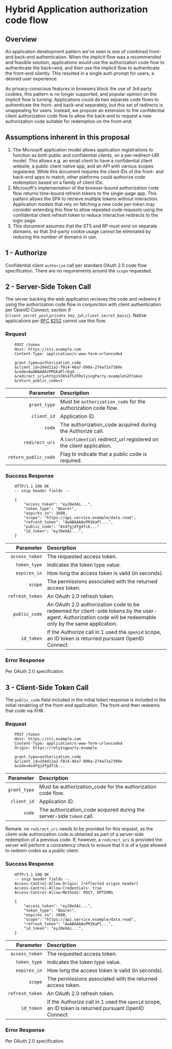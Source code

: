 
# Hybrid Application authorization code flow

## Overview

An application development pattern we've seen is one of combined front- and back-end authentication.  When the implicit flow was a recommended and feasible solution, applications would use the authorization code flow to authenticate the back=end, and then use the implicit flow to authenticate the front-end silently.  This resulted in a single auth prompt for users, a desired user experience.  

As privacy-conscious features in browsers block the use of 3rd party cookies, this pattern is no longer supported, and popular opinion on the implicit flow is turning.  Applications could do two separate code flows to authenticate the front- and back-end separately, but this set of redirects is unappealing for users. Instead, we propose an extension to the confidential client authorization code flow to allow the back-end to request a new authorization code suitable for redemption on the front-end.  

## Assumptions inherent in this proposal

1. The Microsoft application model allows application registrations to function as both public and confidential clients, on a per-redirect-URI model. This allows e.g. an email client to have a confidential client website, a public client native app, and an API with various scopes registered. While this document requires the client IDs of the front- and back-end apps to match, other platforms could authorize code redemption based on a family of client IDs.
1. Microsoft's implementation of the browser-bound authorization code flow returns time-bound refresh tokens to the single-page app. This pattern allows the SPA to retrieve multiple tokens without interaction.  Application models that rely on fetching a new code per-token may consider extending this flow to allow repeated code requests using the confidential client refresh token to reduce interactive redirects to the login page.
1. This document assumes that the STS and RP must exist on separate domains, so that 3rd-party cookie usage cannot be eliminated by reducing the number of domains in use.

## 1 - Authorize

Confidential client `authorize` call per standard OAuth 2.0 code flow specification.  There are no requirements around the `scope` requested. 

## 2 - Server-Side Token Call

The server backing the web application recieves the code and redeems it using the authorization code flow in conjunction with client authentication per OpenID Connect, section 9 (`client_secret_post`,`private_key_jwt`,`client_secret_basic`). Native applications per [RFC 8252](https://tools.ietf.org/html/rfc8252) cannot use this flow. 

### Request

```http
    POST /token 
    Host: https://sts.example.com
    Content-Type: application/x-www-form-urlencoded

    grant_type=authorization_code
    &client_id=2d4d11a2-f814-46a7-890a-274a72a7309e
    &code=AwABAAAAvPM1KaPlrEqd...
    &redirect_uri=https%3A%2F%2FRelyingParty.example%2Ftoken
    &return_public_code=1
```

| Parameter | Description |
|----------:|:------------|
| `grant_type` | Must be `authorization_code` for the authorization code flow. |
| `client_id` | Application ID. |
| `code` | The authorization_code acquired during the Authorize call. |
| `redirect_uri` | A `Confidential` redirect_uri registered on the client application. |
| `return_public_code` | Flag to indicate that a public code is required. |

### Success Response

```http
    HTTP/1.1 200 OK
    -- snip header fields --

    {
        "access_token": "eyJ0eXAi...",
        "token_type": "Bearer",
        "expires_in": 3600,
        "scope": "https://api.service.example/data.read",
        "refresh_token": "AwABAAAAvPM1KaPl...",
        "public_code": "Asdfgjdfgdfib..."
        "id_token": "eyJ0eXAi...",
    }
```

| Parameter | Description |
|----------:|:------------|
| `access_token` | The requested access token. |
| `token_type` | Indicates the token type value. |
| `expires_in` | How long the access token is valid (in seconds). |
| `scope` | The permissions associated with the returned access token. |
| `refresh_token` | An OAuth 2.0 refresh token. |
| `public_code` | An OAuth 2.0 authorization code to be redeemed for client-side tokens by the user-agent. Authorization code will be redeemable only by the same application. |
| `id_token` | If the Authorize call in 1 used the `openid` scope, an ID token is returned pursuant OpenID Connect. |

### Error Response

Per OAuth 2.0 specification.

## 3 - Client-Side Token Call

The `public_code` field included in the initial token response is included in the initial rendering of the front-end application.  The front-end then redeems that code via XHR.  
### Request

```http
    POST /token 
    Host: https://sts.example.com
    Content-Type: application/x-www-form-urlencoded
    Origin: https://relyingparty.example

    grant_type=authorization_code
    &client_id=2d4d11a2-f814-46a7-890a-274a72a7309e
    &code=Asdfgjdfgdfib...
```

| Parameter | Description |
|----------:|:------------|
| `grant_type` | Must be authorization_code for the authorization code flow. |
| `client_id` | Application ID. |
| `code` | The authorization_code acquired during the server-side `token` call. |

Remark: no `redirect_uri` needs to be provided for this request, as the client-side authorization code is obtained as part of a server-side redemption of a previous code. If, however, a `redirect_uri` is provided the server will perform a consistency check to ensure that it is of a type allowed to redeem codes as a public client.

### Success Response

```http
    HTTP/1.1 200 OK
    -- snip header fields --
    Access-Control-Allow-Origin: [reflected origin header]
    Access-Control-Allow-Credentials: true
    Access-Control-Allow-Methods: POST, OPTIONS

    {
        "access_token": "eyJ0eXAi...",
        "token_type": "Bearer",
        "expires_in": 3600,
        "scope": "https://api.service.example/data.read",
        "refresh_token": "AwABAAAAvPM1KaPl...",
        "id_token": "eyJ0eXAi...",
    }
```

| Parameter | Description |
|----------:|:------------|
| `access_token` | The requested access token. |
| `token_type` | Indicates the token type value. |
| `expires_in` | How long the access token is valid (in seconds). |
| `scope` | The permissions associated with the returned access token. |
| `refresh_token` | An OAuth 2.0 refresh token.|
| `id_token` | If the Authorize call in 1 used the `openid` scope, an ID token is returned pursuant OpenID Connect. |

### Error Response

Per OAuth 2.0 specification.
